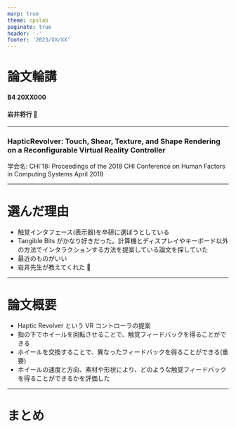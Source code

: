 ```yaml
---
marp: true
theme: cpslab
paginate: true
header: '-'
footer: '2023/XX/XX'
---
```


<!-- _paginate: false -->

# 論文輪講

#### B4 20XX000

#### 岩井将行 🦭

---

<!-- _header: '読んだ論文' -->

### HapticRevolver: Touch, Shear, Texture, and Shape Rendering on a Reconfigurable Virtual Reality Controller

学会名: CHI'18: Proceedings of the 2018 CHI Conference on Human Factors in Computing Systems April 2018

---

# 選んだ理由

- 触覚インタフェース(表示器)を卒研に選ぼうとしている
- Tangible Bits がかなり好きだった。計算機とディスプレイやキーボード以外の方法でインタラクションする方法を提案している論文を探していた
- 最近のものがいい
- 岩井先生が教えてくれた 🌟

---

# 論文概要

- Haptic Revolver という VR コントローラの提案
- 指の下でホイールを回転させることで、触覚フィードバックを得ることができる
- ホイールを交換することで、異なったフィードバックを得ることができる(重要)
- ホイールの速度と方向、素材や形状により、どのような触覚フィードバックを得ることができるかを評価した

---

# まとめ
